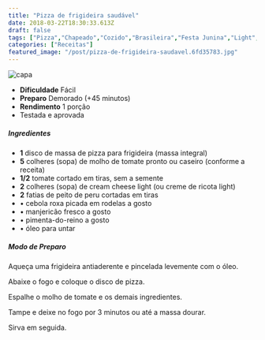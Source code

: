 ```yaml
---
title: "Pizza de frigideira saudável"
date: 2018-03-22T18:30:33.613Z
draft: false
tags: ["Pizza","Chapeado","Cozido","Brasileira","Festa Junina","Light","Alimentação"]
categories: ["Receitas"]
featured_image: "/post/pizza-de-frigideira-saudavel.6fd35783.jpg"
---
```


![capa](/post/pizza-de-frigideira-saudavel.6fd35783.jpg)

*   **Dificuldade** Fácil
*   **Preparo** Demorado (+45 minutos)
*   **Rendimento** 1 porção
*   Testada e aprovada
    

##### Ingredientes

*   **1** disco de massa de pizza para frigideira (massa integral)
*   **5** colheres (sopa) de molho de tomate pronto ou caseiro (conforme a receita)
*   **1/2** tomate cortado em tiras, sem a semente
*   **2** colheres (sopa) de cream cheese light (ou creme de ricota light)
*   **2** fatias de peito de peru cortadas em tiras
*   • cebola roxa picada em rodelas a gosto
*   • manjericão fresco a gosto
*   • pimenta-do-reino a gosto
*   • óleo para untar

##### Modo de Preparo

Aqueça uma frigideira antiaderente e pincelada levemente com o óleo.

Abaixe o fogo e coloque o disco de pizza.

Espalhe o molho de tomate e os demais ingredientes.

Tampe e deixe no fogo por 3 minutos ou até a massa dourar.

Sirva em seguida.
